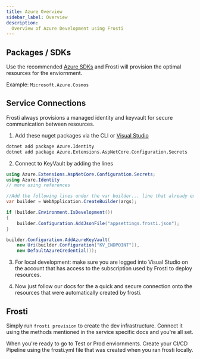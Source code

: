 ```yaml
---
title: Azure Overview
sidebar_label: Overview
description:
  Overview of Azure Development using Frosti
---
```


## Packages / SDKs
Use the recommended [Azure SDKs](https://learn.microsoft.com/dotnet/api/overview/azure/?view=azure-dotnet) and Frosti will provision the optimal resources for the enviornment. 

Example: `Microsoft.Azure.Cosmos`

## Service Connections
Frosti always provisions a managed identity and keyvault for secure communication between resources. 

1. Add these nuget packages via the CLI or [Visual Studio](https://learn.microsoft.com/en-us/nuget/quickstart/install-and-use-a-package-in-visual-studio)
```bash title="Bash / CLI"
dotnet add package Azure.Identity
dotnet add package Azure.Extensions.AspNetCore.Configuration.Secrets
```
2. Connect to KeyVault by adding the lines

```csharp title="Program.cs"
using Azure.Extensions.AspNetCore.Configuration.Secrets;
using Azure.Identity
// more using references

//Add the following lines under the var builder... line that already exists in Program.cs
var builder = WebApplication.CreateBuilder(args);

if (builder.Environment.IsDevelopment())
{
    builder.Configuration.AddJsonFile("appsettings.frosti.json");
}

builder.Configuration.AddAzureKeyVault(
    new Uri(builder.Configuration["KV_ENDPOINT"]), 
    new DefaultAzureCredential());
```
3. For local development: make sure you are logged into Visual Studio on the account that has access to the subscription used by Frosti to deploy resources.

4. Now just follow our docs for the a quick and secure connection onto the resources that were automatically created by frosti. 

## Frosti
Simply run `frosti provision` to create the dev infrastructure. Connect it using the methods mentioned in the service specific docs and you're all set.

When you're ready to go to Test or Prod enviornments. Create your CI/CD Pipeline using the frosti.yml file that was created when you ran frosti locally. 